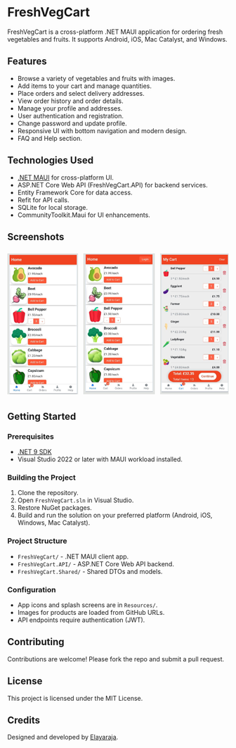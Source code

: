 # FreshVegCart

FreshVegCart is a cross-platform .NET MAUI application for ordering fresh vegetables and fruits. It supports Android, iOS, Mac Catalyst, and Windows.

## Features

- Browse a variety of vegetables and fruits with images.
- Add items to your cart and manage quantities.
- Place orders and select delivery addresses.
- View order history and order details.
- Manage your profile and addresses.
- User authentication and registration.
- Change password and update profile.
- Responsive UI with bottom navigation and modern design.
- FAQ and Help section.

## Technologies Used

- [.NET MAUI](https://github.com/dotnet/maui) for cross-platform UI.
- ASP.NET Core Web API (FreshVegCart.API) for backend services.
- Entity Framework Core for data access.
- Refit for API calls.
- SQLite for local storage.
- CommunityToolkit.Maui for UI enhancements.


## Screenshots

<div style="display: flex; overflow-x: auto; gap: 12px; padding: 8px 0;">
  <img src="https://github.com/Elayaraja1609/Project-Screenshot/blob/c0a085e282835e648481052ae800e3d4cfcc922a/FreshVegCart/Home1.png" alt="Home Page" height="320">
  <img src="https://github.com/Elayaraja1609/Project-Screenshot/blob/c0a085e282835e648481052ae800e3d4cfcc922a/FreshVegCart/Home2.png" alt="Home Page1" height="320">
  <img src="https://github.com/Elayaraja1609/Project-Screenshot/blob/c0a085e282835e648481052ae800e3d4cfcc922a/FreshVegCart/MyCart.png" alt="Cart Page" height="320">
  <img src="https://github.com/Elayaraja1609/Project-Screenshot/blob/c0a085e282835e648481052ae800e3d4cfcc922a/FreshVegCart/MyOrder.png" alt="Order History" height="320">
  <img src="https://github.com/Elayaraja1609/Project-Screenshot/blob/c0a085e282835e648481052ae800e3d4cfcc922a/FreshVegCart/OrderDetail1.png" alt="Order History" height="320">
  <img src="https://github.com/Elayaraja1609/Project-Screenshot/blob/c0a085e282835e648481052ae800e3d4cfcc922a/FreshVegCart/OrderDetail2.png" alt="Order History" height="320">
  <img src="https://github.com/Elayaraja1609/Project-Screenshot/blob/c0a085e282835e648481052ae800e3d4cfcc922a/FreshVegCart/MyProfile.png" alt="Profile Page" height="320">
  <img src="https://github.com/Elayaraja1609/Project-Screenshot/blob/c0a085e282835e648481052ae800e3d4cfcc922a/FreshVegCart/EditProfile.png" alt="Profile Page" height="320">
  <img src="https://github.com/Elayaraja1609/Project-Screenshot/blob/c0a085e282835e648481052ae800e3d4cfcc922a/FreshVegCart/ChangePassword.png" alt="Profile Page" height="320">
  <img src="https://github.com/Elayaraja1609/Project-Screenshot/blob/c0a085e282835e648481052ae800e3d4cfcc922a/FreshVegCart/ManageAddress.png" alt="Profile Page" height="320">
  <img src="https://github.com/Elayaraja1609/Project-Screenshot/blob/c0a085e282835e648481052ae800e3d4cfcc922a/FreshVegCart/UpdateAddress.png" alt="Profile Page" height="320">
  <img src="https://github.com/Elayaraja1609/Project-Screenshot/blob/ea601db3ba0532172532820f2d0c4b9b98233943/FreshVegCart/Help1.png" alt="Help Page" height="320">
</div>

## Getting Started

### Prerequisites

- [.NET 9 SDK](https://dotnet.microsoft.com/download/dotnet/9.0)
- Visual Studio 2022 or later with MAUI workload installed.

### Building the Project

1. Clone the repository.
2. Open `FreshVegCart.sln` in Visual Studio.
3. Restore NuGet packages.
4. Build and run the solution on your preferred platform (Android, iOS, Windows, Mac Catalyst).

### Project Structure

- `FreshVegCart/` - .NET MAUI client app.
- `FreshVegCart.API/` - ASP.NET Core Web API backend.
- `FreshVegCart.Shared/` - Shared DTOs and models.

### Configuration

- App icons and splash screens are in `Resources/`.
- Images for products are loaded from GitHub URLs.
- API endpoints require authentication (JWT).

## Contributing

Contributions are welcome! Please fork the repo and submit a pull request.

## License

This project is licensed under the MIT License.

## Credits

Designed and developed by [Elayaraja](https://www.youtube.com/@@elayarajavisu7718).